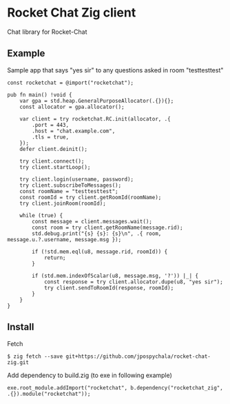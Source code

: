 # Rocket Chat Zig client

Chat library for Rocket-Chat

## Example

Sample app that says "yes sir" to any questions asked in room "testtesttest"

```zig
const rocketchat = @import("rocketchat");

pub fn main() !void {
    var gpa = std.heap.GeneralPurposeAllocator(.{}){};
    const allocator = gpa.allocator();

    var client = try rocketchat.RC.init(allocator, .{
        .port = 443,
        .host = "chat.example.com",
        .tls = true,
    });
    defer client.deinit();

    try client.connect();
    try client.startLoop();

    try client.login(username, password);
    try client.subscribeToMessages();
    const roomName = "testtesttest";
    const roomId = try client.getRoomId(roomName);
    try client.joinRoom(roomId);

    while (true) {
        const message = client.messages.wait();
        const room = try client.getRoomName(message.rid);
        std.debug.print("{s} {s}: {s}\n", .{ room, message.u.?.username, message.msg });

        if (!std.mem.eql(u8, message.rid, roomId)) {
            return;
        }

        if (std.mem.indexOfScalar(u8, message.msg, '?')) |_| {
            const response = try client.allocator.dupe(u8, "yes sir");
            try client.sendToRoomId(response, roomId);
        }
    }
}
```

## Install

Fetch
```
$ zig fetch --save git+https://github.com/jpospychala/rocket-chat-zig.git
```

Add dependency to build.zig (to exe in following example)
```
exe.root_module.addImport("rocketchat", b.dependency("rocketchat_zig", .{}).module("rocketchat"));
```

